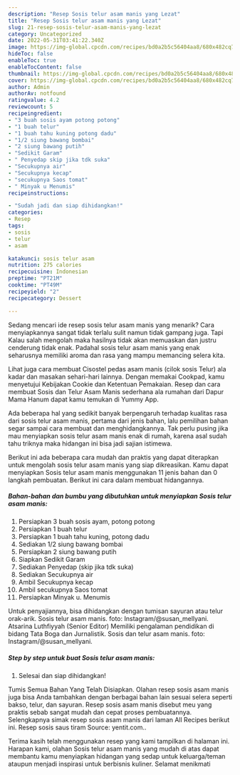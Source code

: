 ```yaml
---
description: "Resep Sosis telur asam manis yang Lezat"
title: "Resep Sosis telur asam manis yang Lezat"
slug: 21-resep-sosis-telur-asam-manis-yang-lezat
category: Uncategorized
date: 2022-05-31T03:41:22.340Z
image: https://img-global.cpcdn.com/recipes/bd0a2b5c56404aa8/680x482cq70/sosis-telur-asam-manis-foto-resep-utama.jpg
hideToc: false
enableToc: true
enableTocContent: false
thumbnail: https://img-global.cpcdn.com/recipes/bd0a2b5c56404aa8/680x482cq70/sosis-telur-asam-manis-foto-resep-utama.jpg
cover: https://img-global.cpcdn.com/recipes/bd0a2b5c56404aa8/680x482cq70/sosis-telur-asam-manis-foto-resep-utama.jpg
author: Admin
authorAv: notfound
ratingvalue: 4.2
reviewcount: 5
recipeingredient:
- "3 buah sosis ayam potong potong"
- "1 buah telur"
- "1 buah tahu kuning potong dadu"
- "1/2 siung bawang bombai"
- "2 siung bawang putih"
- "Sedikit Garam"
- " Penyedap skip jika tdk suka"
- "Secukupnya air"
- "Secukupnya kecap"
- "secukupnya Saos tomat"
- " Minyak u Menumis"
recipeinstructions:

- "Sudah jadi dan siap dihidangkan!"
categories:
- Resep
tags:
- sosis
- telur
- asam

katakunci: sosis telur asam 
nutrition: 275 calories
recipecuisine: Indonesian
preptime: "PT21M"
cooktime: "PT49M"
recipeyield: "2"
recipecategory: Dessert

---
```



Sedang mencari ide resep sosis telur asam manis yang menarik? Cara menyiapkannya sangat tidak terlalu sulit namun tidak gampang juga. Tapi Kalau salah mengolah maka hasilnya tidak akan memuaskan dan justru cenderung tidak enak. Padahal sosis telur asam manis yang enak seharusnya memiliki aroma dan rasa yang mampu memancing selera kita.


Lihat juga cara membuat Cisostel pedas asam manis (cilok sosis Telur) ala kadar dan masakan sehari-hari lainnya. Dengan memakai Cookpad, kamu menyetujui Kebijakan Cookie dan Ketentuan Pemakaian. Resep dan cara membuat Sosis dan Telur Asam Manis sederhana ala rumahan dari Dapur Mama Hanum dapat kamu temukan di Yummy App.

Ada beberapa hal yang sedikit banyak berpengaruh terhadap kualitas rasa dari sosis telur asam manis, pertama dari jenis bahan, lalu pemilihan bahan segar sampai cara membuat dan menghidangkannya. Tak perlu pusing jika mau menyiapkan sosis telur asam manis enak di rumah, karena asal sudah tahu triknya maka hidangan ini bisa jadi sajian istimewa.


Berikut ini ada beberapa cara mudah dan praktis yang dapat diterapkan untuk mengolah sosis telur asam manis yang siap dikreasikan. Kamu dapat menyiapkan Sosis telur asam manis menggunakan 11 jenis bahan dan 0 langkah pembuatan. Berikut ini cara dalam membuat hidangannya.

<!--inarticleads1-->

##### Bahan-bahan dan bumbu yang dibutuhkan untuk menyiapkan Sosis telur asam manis:

1. Persiapkan 3 buah sosis ayam, potong potong
1. Persiapkan 1 buah telur
1. Persiapkan 1 buah tahu kuning, potong dadu
1. Sediakan 1/2 siung bawang bombai
1. Persiapkan 2 siung bawang putih
1. Siapkan Sedikit Garam
1. Sediakan  Penyedap (skip jika tdk suka)
1. Sediakan Secukupnya air
1. Ambil Secukupnya kecap
1. Ambil secukupnya Saos tomat
1. Persiapkan  Minyak u. Menumis


Untuk penyajiannya, bisa dihidangkan dengan tumisan sayuran atau telur orak-arik. Sosis telur asam manis. foto: Instagram/@susan_mellyani. Atsarina Luthfiyyah (Senior Editor) Memiliki pengalaman pendidikan di bidang Tata Boga dan Jurnalistik. Sosis dan telur asam manis. foto: Instagram/@susan_mellyani. 

<!--inarticleads2-->

##### Step by step untuk buat Sosis telur asam manis:


1. Selesai dan siap dihidangkan!

Tumis Semua Bahan Yang Telah Disiapkan. Olahan resep sosis asam manis juga bisa Anda tambahkan dengan berbagai bahan lain sesuai selera seperti bakso, telur, dan sayuran. Resep sosis asam manis disebut meu yang praktis sebab sangat mudah dan cepat proses pembuatannya. Selengkapnya simak resep sosis asam manis dari laman All Recipes berikut ini. Resep sosis saus tiram Source: yentit.com.. 

Terima kasih telah menggunakan resep yang kami tampilkan di halaman ini. Harapan kami, olahan Sosis telur asam manis yang mudah di atas dapat membantu kamu menyiapkan hidangan yang sedap untuk keluarga/teman ataupun menjadi inspirasi untuk berbisnis kuliner. Selamat menikmati
